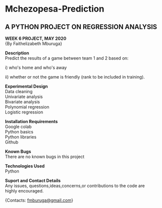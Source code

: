 # Mchezopesa-Prediction
## A PYTHON PROJECT ON REGRESSION ANALYSIS

**WEEK 6 PROJECT, MAY 2020**\
{By Faithelizabeth Mburuga}

**Description**\
Predict the results of a game between team 1 and 2 based on:

i) who's home and who's away

ii) whether or not the game is friendly (rank to be included in training).

**Experimental Design**\
Data cleaning\
Univariate analysis\
Bivariate analysis\
Polynomial regression\
Logistic regression

**Installation Requirements**\
Google colab\
Python basics\
Python libraries\
Github


**Known Bugs**\
There are no known bugs in this project

**Technologies Used**\
Python

**Suport and Contact Details**\
Any issues, questions,ideas,concerns,or contributions to the code are highly encouraged.  

{Contacts: fmburuga@gmail.com}
